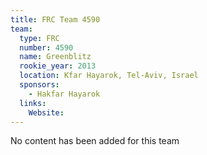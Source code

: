 ```yaml
---
title: FRC Team 4590
team:
  type: FRC
  number: 4590
  name: Greenblitz
  rookie_year: 2013
  location: Kfar Hayarok, Tel-Aviv, Israel
  sponsors:
    - Hakfar Hayarok
  links:
    Website: 
---
```

No content has been added for this team